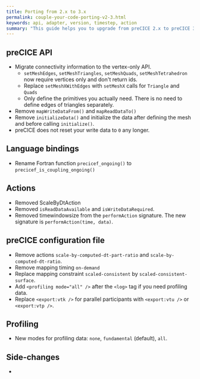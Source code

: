 ```yaml
---
title: Porting from 2.x to 3.x
permalink: couple-your-code-porting-v2-3.html
keywords: api, adapter, version, timestep, action
summary: "This guide helps you to upgrade from preCICE 2.x to preCICE 3.x."
---
```


<!--
Missing:
#1352
-->

## preCICE API

- Migrate connectivity information to the vertex-only API.
  - `setMeshEdges`, `setMeshTriangles`, `setMeshQuads`, `setMeshTetrahedron` now require vertices only and don't return ids.
  - Replace `setMeshXWithEdges` with `setMeshX` calls for `Triangle` and `Quads`
  - Only define the primitives you actually need. There is no need to define edges of triangles separately.
- Remove `mapWriteDataFrom()` and `mapReadDataTo()`
- Remove `initializeData()` and initialize the data after defining the mesh and before calling `initialize()`.
- preCICE does not reset your write data to `0` any longer.

## Language bindings

- Rename Fortran function `precicef_ongoing()` to `precicef_is_coupling_ongoing()`
<!--
- Removed `precicef_write_data_required()`, `precicef_read_data_available()`, `precicef_action_required()`.
-->

## Actions

- Removed ScaleByDtAction
- Removed `isReadDataAvailable` and `isWriteDataRequired`.
- Removed timewindowsize from the `performAction` signature. The new signature is `performAction(time, data)`.


## preCICE configuration file

- Remove actions `scale-by-computed-dt-part-ratio` and `scale-by-computed-dt-ratio`.
- Remove mapping timing `on-demand`
- Replace mapping constraint `scaled-consistent` by `scaled-consistent-surface`.
- Add `<profiling mode="all" />` after the `<log>` tag if you need profiling data.
- Replace `<export:vtk />` for parallel participants with `<export:vtu />` or `<export:vtp />`.

## Profiling

- New modes for profiling data: `none`, `fundamental` (default), `all`.

## Side-changes

-
